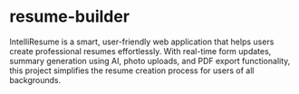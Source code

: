 # resume-builder
IntelliResume is a smart, user-friendly web application that helps users create professional resumes effortlessly. With real-time form updates, summary generation using AI, photo uploads, and PDF export functionality, this project simplifies the resume creation process for users of all backgrounds.
